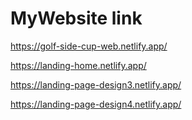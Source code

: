 # MyWebsite link
https://golf-side-cup-web.netlify.app/


https://landing-home.netlify.app/


https://landing-page-design3.netlify.app/

https://landing-page-design4.netlify.app/
